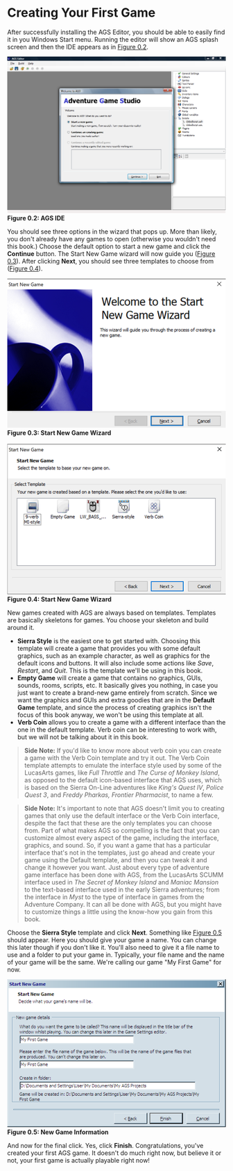 # Creating Your First Game

After successfully installing the AGS Editor, you should be able to easily find it in you Windows Start menu.  Running the editor will show an AGS splash screen and then the IDE appears as in [Figure 0.2](#figure02).

<a name="figure02"></a>
<span>![](../../images/agside.png)<br>**Figure 0.2: AGS IDE**</span>

You should see three options in the wizard that pops up.  More than likely, you don't already have any games to open (otherwise you wouldn't need this book.) Choose the default option to start a new game and click the **Continue** button. The Start New Game wizard will now guide you ([Figure 0.3](#figure03)).  After clicking **Next**, you should see three templates to choose from ([Figure 0.4](#figure04)).

<a name="figure03"></a>
![](../../images/startgame1.png)<br>**Figure 0.3: Start New Game Wizard**
<br> <br>
<a name="figure04"></a>
![](../../images/startgame2.png)<br>**Figure 0.4: Start New Game Wizard**

New games created with AGS are always based on templates.  Templates are basically skeletons for games.  You choose your skeleton and build around it.

* **Sierra Style** is the easiest one to get started with.  Choosing this template will create a game that provides you with some default graphics, such as an example character, as well as graphics for the default icons and buttons.  It will also include some actions like *Save*, *Restart*, and *Quit*.  This is the template we'll be using in this book.
* **Empty Game** will create a game that contains no graphics, GUIs, sounds, rooms, scripts, etc.  It basically gives you nothing, in case you just want to create a brand-new game entirely from scratch. Since we want the graphics and GUIs and extra goodies that are in the **Default Game** template, and since the process of creating graphics isn't the focus of this book anyway, we won't be using this template at all.
* **Verb Coin** allows you to create a game with a different interface than the one in the default template.  Verb coin can be interesting to work with, but we will not be talking about it in this book.

> **Side Note:** If you'd like to know more about verb coin you can create a game with the Verb Coin template and try it out.  The Verb Coin template attempts to emulate the interface style used by some of the LucasArts games, like *Full Throttle* and *The Curse of Monkey Island*, as opposed to the default icon-based interface that AGS uses, which is based on the Sierra On-Line adventures like *King's Quest IV*, *Police Quest 3*, and *Freddy Pharkas, Frontier Pharmacist*, to name a few.

> **Side Note:** It's important to note that AGS doesn't limit you to creating games that only use the default interface or the Verb Coin interface, despite the fact that these are the only templates you can choose from.  Part of what makes AGS so compelling is the fact that you can customize almost every aspect of the game, including the interface, graphics, and sound.  So, if you want a game that has a particular interface that's not in the templates, just go ahead and create your game using the Default template, and then you can tweak it and change it however you want.  Just about every type of adventure game interface has been done with AGS, from the LucasArts SCUMM interface used in *The Secret of Monkey Island* and *Maniac Mansion* to the text-based interface used in the early Sierra adventures; from the interface in *Myst* to the type of interface in games from the Adventure Company.  It can all be done with AGS, but you might have to customize things a little using the know-how you gain from this book.

Choose the **Sierra Style** template and click **Next**. Something like [Figure 0.5](#figure05) should appear. Here you should give your game a name.  You can change this later though if you don't like it.  You'll also need to give it a file name to use and a folder to put your game in.  Typically, your file name and the name of your game will be the same.  We're calling our game "My First Game" for now.

<a name="figure05"></a>
<span>![](../../images/startgame3.png)<br>**Figure 0.5: New Game Information**</span>

And now for the final click.  Yes, click **Finish**. Congratulations, you've created your first AGS game.  It doesn't do much right now, but believe it or not, your first game is actually playable right now!
